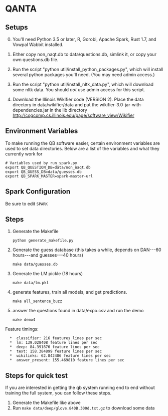 # QANTA

## Setups
0. You'll need Python 3.5 or later, R, Gorobi, Apache Spark, Rust 1.7, and Vowpal Wabbit installed.

1. Either copy non_naqt.db to data/questions.db, simlink it, or copy your own questions.db file.

2. Run the script "python util/install_python_packages.py", which will install several python packages you'll need.  (You may need admin access.)

3. Run the script "python util/install_nltk_data.py", which will download some nltk data.  You should *not* use admin access for this script.

4. Download the Illinois Wikifier code (VERSION 2).  Place the data directory in data/wikifier/data and put the wikifier-3.0-jar-with-dependencies.jar in the lib directory http://cogcomp.cs.illinois.edu/page/software_view/Wikifier

## Environment Variables
To make running the QB software easier, certain environment variables are used to set data directories. Below are a list of the variables and what they currently work for

```
# Variables used by run_spark.py
export QB_QUESTION_DB=data/non_naqt.db
export QB_GUESS_DB=data/guesses.db
export QB_SPARK_MASTER=spark-master-url
```

## Spark Configuration
Be sure to edit `SPARK`

## Steps
1.  Generate the Makefile

    ``python generate_makefile.py``

2.  Generate the guess database (this takes a while, depends on DAN---60
hours---and guesses---40 hours)

    ``make data/guesses.db``

3.  Generate the LM pickle (18 hours)

    ``make data/lm.pkl``

4. generate features, train all models, and get predictions.

    ``make all_sentence_buzz``

5. answer the questions found in data/expo.csv and run the demo

    ``make demo4``

Feature timings:

      *  classifier: 216 features lines per sec
      *  lm: 139.028408 feature lines per sec
      *  deep: 84.391876 feature lines per sec
      *  text: 158.384899 feature lines per sec
      *  wikilinks: 62.842486 feature lines per sec
      *  answer_present: 155.469810 feature lines per sec

## Steps for quick test
If you are interested in getting the qb system running end to end without training the full system,
you can follow these steps.

1. Generate the Makefile like above
2. Run `make data/deep/glove.840B.300d.txt.gz` to download some data
